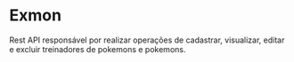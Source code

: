 # Exmon

Rest API responsável por realizar operações de cadastrar, visualizar, editar e excluir treinadores de pokemons e pokemons.